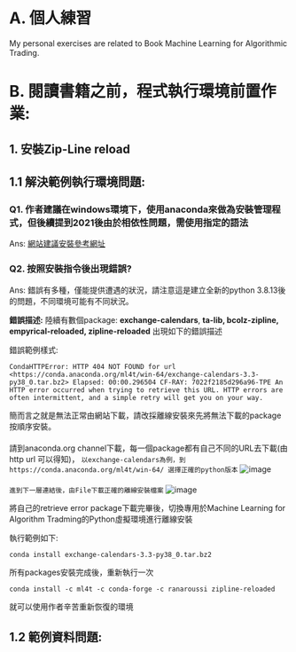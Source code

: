 # A. 個人練習
My personal exercises are related to Book Machine Learning for Algorithmic Trading.

# B. 閱讀書籍之前，程式執行環境前置作業:
## 1. 安裝Zip-Line reload
## 1.1 解決範例執行環境問題:
### Q1. 作者建議在windows環境下，使用anaconda來做為安裝管理程式，但後續提到2021後由於相依性問題，需使用指定的語法
Ans: [網站建議安裝參考網址](https://github.com/stefan-jansen/zipline-reloaded)

### Q2. 按照安裝指令後出現錯誤?
Ans: 錯誤有多種，僅能提供遭遇的狀況，請注意這是建立全新的python 3.8.13後的問題，不同環境可能有不同狀況。

**錯誤描述:**
陸續有數個package: **exchange-calendars**, **ta-lib, bcolz-zipline, empyrical-reloaded, zipline-reloaded** 出現如下的錯誤描述

錯誤範例樣式:

`CondaHTTPError: HTTP 404 NOT FOUND for url <https://conda.anaconda.org/ml4t/win-64/exchange-calendars-3.3-py38_0.tar.bz2> Elapsed: 00:00.296504 CF-RAY: 7022f2185d296a96-TPE An HTTP error occurred when trying to retrieve this URL. HTTP errors are often intermittent, and a simple retry will get you on your way.`

簡而言之就是無法正常由網站下載，請改採離線安裝來先將無法下載的package按順序安裝。

####
請到anaconda.org channel下載，每一個package都有自己不同的URL去下載(由http url 可以得知)，
`以exchange-calendars為例，到 https://conda.anaconda.org/ml4t/win-64/ 選擇正確的python版本`
![image](https://user-images.githubusercontent.com/30331982/165416879-3dffc903-92dd-4002-9783-a1d135802214.png)

####
`進到下一層連結後，由File下載正確的離線安裝檔案`
![image](https://user-images.githubusercontent.com/30331982/165417020-604758df-4931-44a5-91c6-d0bef2d8618c.png)

將自己的retrieve error package下載完畢後，切換專用於Machine Learning for Algorithm Tradming的Python虛擬環境進行離線安裝

執行範例如下:

`conda install exchange-calendars-3.3-py38_0.tar.bz2`

所有packages安裝完成後，重新執行一次

`conda install -c ml4t -c conda-forge -c ranaroussi zipline-reloaded`

就可以使用作者辛苦重新恢復的環境

## 1.2 範例資料問題:
